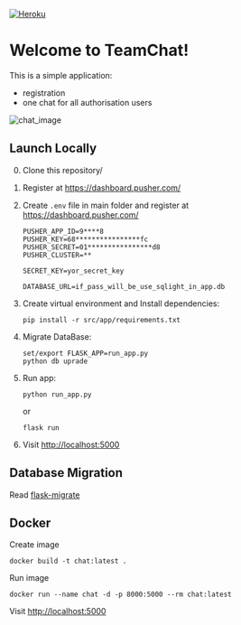 [![Heroku](https://heroku-badge.herokuapp.com/?app=chat3301)](https://chat3301.herokuapp.com/)

# Welcome to TeamChat!
This is a simple application:
* registration 
* one chat for all authorisation users

![chat_image](https://raw.githubusercontent.com/LialinMaxim/TeamChat/master/app/static/readme/demo.png)

## Launch Locally

0. Clone this repository/ 
1. Register at https://dashboard.pusher.com/ 

2. Create `.env` file in main folder and register at https://dashboard.pusher.com/

    ```shell
    PUSHER_APP_ID=9****8
    PUSHER_KEY=68****************fc
    PUSHER_SECRET=01****************d8
    PUSHER_CLUSTER=**
    
    SECRET_KEY=yor_secret_key
    
    DATABASE_URL=if_pass_will_be_use_sqlight_in_app.db
    ``` 


3. Create virtual environment and Install dependencies:

    ```shell
    pip install -r src/app/requirements.txt
    ```

4. Migrate DataBase:

    ```shell
    set/export FLASK_APP=run_app.py
    python db uprade
    ```
    
5. Run app:

    ```shell
    python run_app.py
    ```
    
    or
     ```shell
    flask run
    ```
    
    
6. Visit [http://localhost:5000](http://localhost:5000)


## Database Migration 

Read [flask-migrate](https://flask-migrate.readthedocs.io/en/latest/#using-flask-script)


## Docker 

Create image
```shell
docker build -t chat:latest .
```

Run image
```shell
docker run --name chat -d -p 8000:5000 --rm chat:latest
```

Visit [http://localhost:5000](http://localhost:5000)

